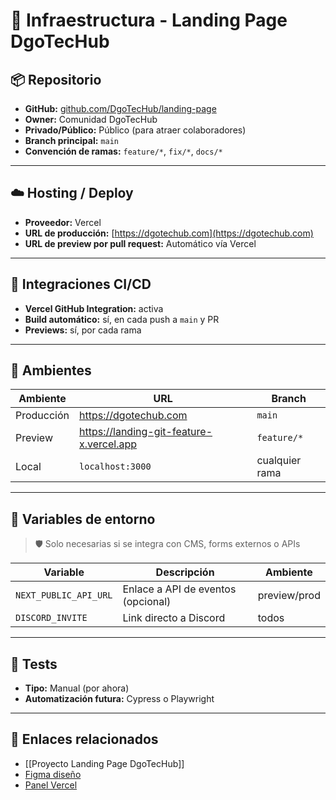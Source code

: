 # 🧱 Infraestructura - Landing Page DgoTecHub

## 📦 Repositorio

- **GitHub:** [github.com/DgoTecHub/landing-page](https://github.com/DgoTecHub/landing-page)
- **Owner:** Comunidad DgoTecHub
- **Privado/Público:** Público (para atraer colaboradores)
- **Branch principal:** `main`
- **Convención de ramas:** `feature/*`, `fix/*`, `docs/*`

---

## ☁️ Hosting / Deploy

- **Proveedor:** Vercel
- **URL de producción:** [https://dgotechub.com](https://dgotechub.com)
- **URL de preview por pull request:** Automático vía Vercel

---

## 🔁 Integraciones CI/CD

- **Vercel GitHub Integration:** activa
- **Build automático:** sí, en cada push a `main` y PR
- **Previews:** sí, por cada rama

---

## 🌱 Ambientes

| Ambiente   | URL                                      | Branch         |
| ---------- | ---------------------------------------- | -------------- |
| Producción | https://dgotechub.com                    | `main`         |
| Preview    | https://landing-git-feature-x.vercel.app | `feature/*`    |
| Local      | `localhost:3000`                         | cualquier rama |

---

## 🔑 Variables de entorno

> 🛡️ Solo necesarias si se integra con CMS, forms externos o APIs

| Variable              | Descripción                        | Ambiente     |
| --------------------- | ---------------------------------- | ------------ |
| `NEXT_PUBLIC_API_URL` | Enlace a API de eventos (opcional) | preview/prod |
| `DISCORD_INVITE`      | Link directo a Discord             | todos        |

---

## 🧪 Tests

- **Tipo:** Manual (por ahora)
- **Automatización futura:** Cypress o Playwright

---

## 🧭 Enlaces relacionados

- [[Proyecto Landing Page DgoTecHub]]
- [Figma diseño](https://www.figma.com/file/XXXX)
- [Panel Vercel](https://vercel.com/dgotechub/landing-page)

